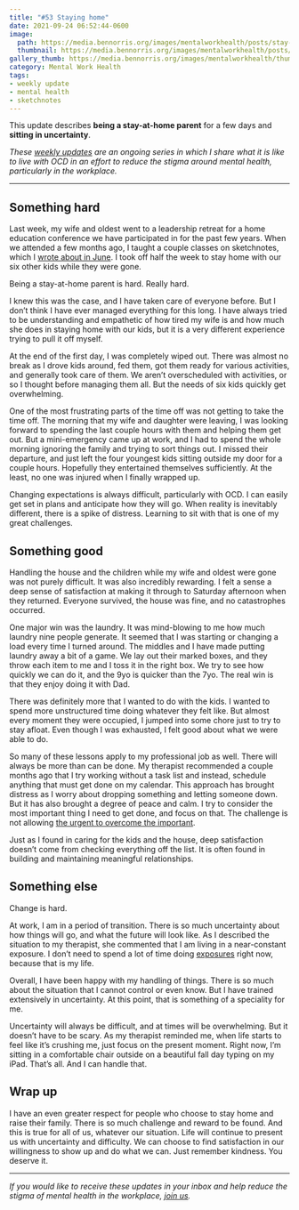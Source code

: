 ```yaml
---
title: "#53 Staying home"
date: 2021-09-24 06:52:44-0600
image: 
  path: https://media.bennorris.org/images/mentalworkhealth/posts/stay-at-home-dad.jpg
  thumbnail: https://media.bennorris.org/images/mentalworkhealth/posts/thumbnails/stay-at-home-dad.jpg
gallery_thumb: https://media.bennorris.org/images/mentalworkhealth/thumbs/stay-at-home-dad.jpg
category: Mental Work Health
tags:
- weekly update
- mental health
- sketchnotes
---
```


This update describes **being a stay-at-home parent** for a few days and **sitting in uncertainty**.

_These [weekly updates](https://bennorris.org/tags/weekly-update/) are an ongoing series in which I share what it is like to live with OCD in an effort to reduce the stigma around mental health, particularly in the workplace._

***


## Something hard

Last week, my wife and oldest went to a leadership retreat for a home education conference we have participated in for the past few years. When we attended a few months ago, I taught a couple classes on sketchnotes, which I [wrote about in June](https://bennorris.org/2021/06/04/plan-changes). I took off half the week to stay home with our six other kids while they were gone.

Being a stay-at-home parent is hard. Really hard.

I knew this was the case, and I have taken care of everyone before. But I don’t think I have ever managed everything for this long. I have always tried to be understanding and empathetic of how tired my wife is and how much she does in staying home with our kids, but it is a very different experience trying to pull it off myself.

At the end of the first day, I was completely wiped out. There was almost no break as I drove kids around, fed them, got them ready for various activities, and generally took care of them. We aren’t overscheduled with activities, or so I thought before managing them all. But the needs of six kids quickly get overwhelming.

One of the most frustrating parts of the time off was not getting to take the time off. The morning that my wife and daughter were leaving, I was looking forward to spending the last couple hours with them and helping them get out. But a mini-emergency came up at work, and I had to spend the whole morning ignoring the family and trying to sort things out. I missed their departure, and just left the four youngest kids sitting outside my door for a couple hours. Hopefully they entertained themselves sufficiently. At the least, no one was injured when I finally wrapped up.

Changing expectations is always difficult, particularly with OCD. I can easily get set in plans and anticipate how they will go. When reality is inevitably different, there is a spike of distress. Learning to sit with that is one of my great challenges.


## Something good

Handling the house and the children while my wife and oldest were gone was not purely difficult. It was also incredibly rewarding. I felt a sense a deep sense of satisfaction at making it through to Saturday afternoon when they returned. Everyone survived, the house was fine, and no catastrophes occurred.

One major win was the laundry. It was mind-blowing to me how much laundry nine people generate. It seemed that I was starting or changing a load every time I turned around. The middles and I have made putting laundry away a bit of a game. We lay out their marked boxes, and they throw each item to me and I toss it in the right box. We try to see how quickly we can do it, and the 9yo is quicker than the 7yo. The real win is that they enjoy doing it with Dad.

There was definitely more that I wanted to do with the kids. I wanted to spend more unstructured time doing whatever they felt like. But almost every moment they were occupied, I jumped into some chore just to try to stay afloat. Even though I was exhausted, I felt good about what we were able to do.

So many of these lessons apply to my professional job as well. There will always be more than can be done. My therapist recommended a couple months ago that I try working without a task list and instead, schedule anything that must get done on my calendar. This approach has brought distress as I worry about dropping something and letting someone down. But it has also brought a degree of peace and calm. I try to consider the most important thing I need to get done, and focus on that. The challenge is not allowing [the urgent to overcome the important](https://resources.franklincovey.com/franklincovey-blog/choice-1-act-on-the-important-dont-react-to-the-urgent).

Just as I found in caring for the kids and the house, deep satisfaction doesn’t come from checking everything off the list. It is often found in building and maintaining meaningful relationships.


## Something else

Change is hard.

At work, I am in a period of transition. There is so much uncertainty about how things will go, and what the future will look like. As I described the situation to my therapist, she commented that I am living in a near-constant exposure. I don’t need to spend a lot of time doing [exposures](https://en.wikipedia.org/wiki/Exposure_therapy) right now, because that is my life.

Overall, I have been happy with my handling of things. There is so much about the situation that I cannot control or even know. But I have trained extensively in uncertainty. At this point, that is something of a speciality for me.

Uncertainty will always be difficult, and at times will be overwhelming. But it doesn’t have to be scary. As my therapist reminded me, when life starts to feel like it’s crushing me, just focus on the present moment. Right now, I’m sitting in a comfortable chair outside on a beautiful fall day typing on my iPad. That’s all. And I can handle that.


## Wrap up

I have an even greater respect for people who choose to stay home and raise their family. There is so much challenge and reward to be found. And this is true for all of us, whatever our situation. Life will continue to present us with uncertainty and difficulty. We can choose to find satisfaction in our willingness to show up and do what we can. Just remember kindness. You deserve it.

***

_If you would like to receive these updates in your inbox and help reduce the stigma of mental health in the workplace, [join us](https://bennorris.org/subscribe/mwh/)._
